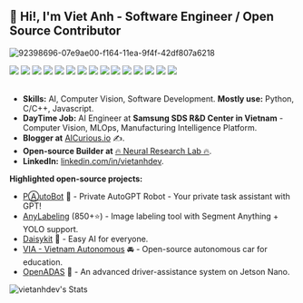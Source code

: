 
## 👋 Hi!, I'm Viet Anh - Software Engineer / Open Source Contributor

![92398696-07e9ae00-f164-11ea-9f4f-42df807a6218](https://user-images.githubusercontent.com/18329471/143008836-160bb1b4-2289-4476-9777-2d9c75275916.gif)

<div style="clear:both; width: 100%;"> 
<img src="https://img.shields.io/badge/C++-00599C.svg?logo=c%2B%2B&style=flat"> <img src="https://img.shields.io/badge/Python-f9d64e.svg?logo=python&style=flat"> <img src="https://img.shields.io/badge/HTML5-222222.svg?logo=html5&style=flat">
 <img src="https://img.shields.io/badge/CSS3-1572B6.svg?logo=css3&style=flat"> <img src="https://img.shields.io/badge/javascript-3577c4.svg?logo=javascript&style=flat"> <img src="https://img.shields.io/badge/TensorFlow-aa4c00.svg?logo=tensorflow&style=flat"> <img src="https://img.shields.io/badge/PyTorch-f9d64e.svg?logo=pytorch&style=flat"> <img src="https://img.shields.io/badge/OpenCV-FF0000.svg?logo=opencv&style=flat"> <img src="https://img.shields.io/badge/Qt-222222.svg?logo=qt"> <img src="https://img.shields.io/badge/Raspberry%20Pi-C51A4A.svg?logo=Raspberry%20Pi&style=flat"> <img src="https://img.shields.io/badge/Jetson-blue.svg?logo=NVIDIA&style=flat"> <img src="https://img.shields.io/badge/Android-0000FF.svg?logo=android&style=flat"> <img src="https://img.shields.io/badge/-Docker-222222.svg?logo=docker&style=flat"> <img src="https://img.shields.io/badge/-Flutter-222222.svg?logo=flutter&style=flat"> <img src="https://komarev.com/ghpvc/?username=vietanhdev"> 
 </div>
<br>

- **Skills:** AI, Computer Vision, Software Development. **Mostly use:** Python, C/C++, Javascript.
- **DayTime Job:** AI Engineer at **Samsung SDS R&D Center in Vietnam** - Computer Vision, MLOps, Manufacturing Intelligence Platform.
- **Blogger at** [AICurious.io](https://aicurious.io) ✍.
- **Open-source Builder at** [🔥 Neural Research Lab 🔥](https://github.com/nrl-ai).
- **LinkedIn:** [linkedin.com/in/vietanhdev](https://www.linkedin.com/in/vietanhdev/).

**Highlighted open-source projects:**

- [PⒶutoBot](https://github.com/nrl-ai/pautobot) 🤖 - Private AutoGPT Robot - Your private task assistant with GPT!
- [AnyLabeling](https://github.com/vietanhdev/anylabeling) (850+⭐) - Image labeling tool with Segment Anything + YOLO support.
- [Daisykit](https://daisykit.nrl.ai) 🍰 - Easy AI for everyone.
- [VIA - Vietnam Autonomous](https://via.makerviet.org/) 🚘 - Open-source autonomous car for education.
- [OpenADAS](https://github.com/vietanhdev/open-adas) 🚗 - An advanced driver-assistance system on Jetson Nano.

![vietanhdev's Stats](https://github-readme-stats.vercel.app/api?username=vietanhdev&theme=default&show_icons=true&hide_border=false&count_private=false)
